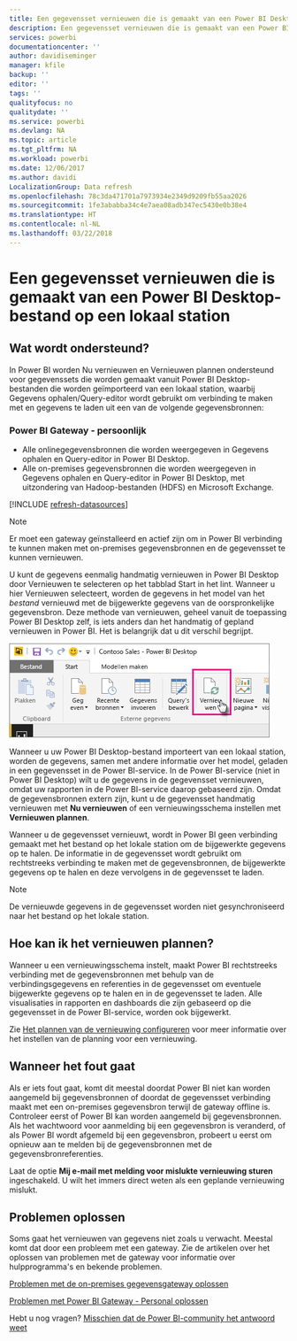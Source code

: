 ```yaml
---
title: Een gegevensset vernieuwen die is gemaakt van een Power BI Desktop-bestand - lokaal
description: Een gegevensset vernieuwen die is gemaakt van een Power BI Desktop-bestand op een lokaal station
services: powerbi
documentationcenter: ''
author: davidiseminger
manager: kfile
backup: ''
editor: ''
tags: ''
qualityfocus: no
qualitydate: ''
ms.service: powerbi
ms.devlang: NA
ms.topic: article
ms.tgt_pltfrm: NA
ms.workload: powerbi
ms.date: 12/06/2017
ms.author: davidi
LocalizationGroup: Data refresh
ms.openlocfilehash: 78c3da471701a7973934e2349d9209fb55aa2026
ms.sourcegitcommit: 1fe3ababba34c4e7aea08adb347ec5430e0b38e4
ms.translationtype: HT
ms.contentlocale: nl-NL
ms.lasthandoff: 03/22/2018
---
```

# <a name="refresh-a-dataset-created-from-a-power-bi-desktop-file-on-a-local-drive"></a>Een gegevensset vernieuwen die is gemaakt van een Power BI Desktop-bestand op een lokaal station
## <a name="whats-supported"></a>Wat wordt ondersteund?
In Power BI worden Nu vernieuwen en Vernieuwen plannen ondersteund voor gegevenssets die worden gemaakt vanuit Power BI Desktop-bestanden die worden geïmporteerd van een lokaal station, waarbij Gegevens ophalen/Query-editor wordt gebruikt om verbinding te maken met en gegevens te laden uit een van de volgende gegevensbronnen:

### <a name="power-bi-gateway---personal"></a>Power BI Gateway - persoonlijk
* Alle onlinegegevensbronnen die worden weergegeven in Gegevens ophalen en Query-editor in Power BI Desktop.
* Alle on-premises gegevensbronnen die worden weergegeven in Gegevens ophalen en Query-editor in Power BI Desktop, met uitzondering van Hadoop-bestanden (HDFS) en Microsoft Exchange.

<!-- Refresh Data sources-->
[!INCLUDE [refresh-datasources](./includes/refresh-datasources.md)]

> [!NOTE]
> Er moet een gateway geïnstalleerd en actief zijn om in Power BI verbinding te kunnen maken met on-premises gegevensbronnen en de gegevensset te kunnen vernieuwen.
> 
> 

U kunt de gegevens eenmalig handmatig vernieuwen in Power BI Desktop door Vernieuwen te selecteren op het tabblad Start in het lint. Wanneer u hier Vernieuwen selecteert, worden de gegevens in het model van het *bestand* vernieuwd met de bijgewerkte gegevens van de oorspronkelijke gegevensbron. Deze methode van vernieuwen, geheel vanuit de toepassing Power BI Desktop zelf, is iets anders dan het handmatig of gepland vernieuwen in Power BI. Het is belangrijk dat u dit verschil begrijpt.

![](media/refresh-desktop-file-local-drive/pbix-refresh.png)

Wanneer u uw Power BI Desktop-bestand importeert van een lokaal station, worden de gegevens, samen met andere informatie over het model, geladen in een gegevensset in de Power BI-service. In de Power BI-service (niet in Power BI Desktop) wilt u de gegevens in de gegevensset vernieuwen, omdat uw rapporten in de Power BI-service daarop gebaseerd zijn. Omdat de gegevensbronnen extern zijn, kunt u de gegevensset handmatig vernieuwen met **Nu vernieuwen** of een vernieuwingsschema instellen met **Vernieuwen plannen**.

Wanneer u de gegevensset vernieuwt, wordt in Power BI geen verbinding gemaakt met het bestand op het lokale station om de bijgewerkte gegevens op te halen. De informatie in de gegevensset wordt gebruikt om rechtstreeks verbinding te maken met de gegevensbronnen, de bijgewerkte gegevens op te halen en deze vervolgens in de gegevensset te laden.

> [!NOTE]
> De vernieuwde gegevens in de gegevensset worden niet gesynchroniseerd naar het bestand op het lokale station.
> 
> 

## <a name="how-do-i-schedule-refresh"></a>Hoe kan ik het vernieuwen plannen?
Wanneer u een vernieuwingsschema instelt, maakt Power BI rechtstreeks verbinding met de gegevensbronnen met behulp van de verbindingsgegevens en referenties in de gegevensset om eventuele bijgewerkte gegevens op te halen en in de gegevensset te laden. Alle visualisaties in rapporten en dashboards die zijn gebaseerd op die gegevensset in de Power BI-service, worden ook bijgewerkt.

Zie [Het plannen van de vernieuwing configureren](refresh-scheduled-refresh.md) voor meer informatie over het instellen van de planning voor een vernieuwing.

## <a name="when-things-go-wrong"></a>Wanneer het fout gaat
Als er iets fout gaat, komt dit meestal doordat Power BI niet kan worden aangemeld bij gegevensbronnen of doordat de gegevensset verbinding maakt met een on-premises gegevensbron terwijl de gateway offline is. Controleer eerst of Power BI kan worden aangemeld bij gegevensbronnen. Als het wachtwoord voor aanmelding bij een gegevensbron is veranderd, of als Power BI wordt afgemeld bij een gegevensbron, probeert u eerst om opnieuw aan te melden bij de gegevensbronnen met de gegevensbronreferenties.

Laat de optie **Mij e-mail met melding voor mislukte vernieuwing sturen** ingeschakeld. U wilt het immers direct weten als een geplande vernieuwing mislukt.

## <a name="troubleshooting"></a>Problemen oplossen
Soms gaat het vernieuwen van gegevens niet zoals u verwacht. Meestal komt dat door een probleem met een gateway. Zie de artikelen over het oplossen van problemen met de gateway voor informatie over hulpprogramma's en bekende problemen.

[Problemen met de on-premises gegevensgateway oplossen](service-gateway-onprem-tshoot.md)

[Problemen met Power BI Gateway - Personal oplossen](service-admin-troubleshooting-power-bi-personal-gateway.md)

Hebt u nog vragen? [Misschien dat de Power BI-community het antwoord weet](http://community.powerbi.com/)

